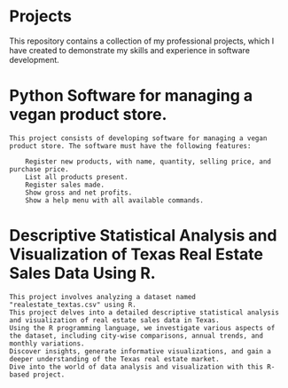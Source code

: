 # Projects
This repository contains a collection of my professional projects, which I have created to demonstrate my skills and experience in software development.

# Python Software for managing a vegan product store.

    This project consists of developing software for managing a vegan product store. The software must have the following features:

        Register new products, with name, quantity, selling price, and purchase price.
        List all products present.
        Register sales made.
        Show gross and net profits.
        Show a help menu with all available commands.

# Descriptive Statistical Analysis and Visualization of Texas Real Estate Sales Data Using R.

    This project involves analyzing a dataset named "realestate_textas.csv" using R.
    This project delves into a detailed descriptive statistical analysis and visualization of real estate sales data in Texas. 
    Using the R programming language, we investigate various aspects of the dataset, including city-wise comparisons, annual trends, and monthly variations. 
    Discover insights, generate informative visualizations, and gain a deeper understanding of the Texas real estate market. 
    Dive into the world of data analysis and visualization with this R-based project.
